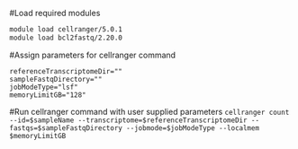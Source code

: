 




#Load required modules 

```bash
module load cellranger/5.0.1
module load bcl2fastq/2.20.0
```
#Assign parameters for cellranger command 

```sampleName="test123"
referenceTranscriptomeDir=""
sampleFastqDirectory=""
jobModeType="lsf"
memoryLimitGB="128"
```

#Run cellranger command with user supplied parameters
```cellranger count --id=$sampleName --transcriptome=$referenceTranscriptomeDir --fastqs=$sampleFastqDirectory --jobmode=$jobModeType --localmem $memoryLimitGB```
